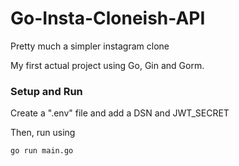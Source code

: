 # Go-Insta-Cloneish-API
 Pretty much a simpler instagram clone 
 
 My first actual project using Go, Gin and Gorm.
 
 ### Setup and Run

 Create a ".env" file and add a DSN and JWT_SECRET

 Then, run using
 
 `go run main.go`
